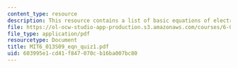 ```yaml
---
content_type: resource
description: This resource contains a list of basic equations of electrodynamics.
file: https://ol-ocw-studio-app-production.s3.amazonaws.com/courses/6-013-electromagnetics-and-applications-spring-2009/603995e1cd41f847070cb16ba007bc80_MIT6_013S09_eqn_quiz1.pdf
file_type: application/pdf
resourcetype: Document
title: MIT6_013S09_eqn_quiz1.pdf
uid: 603995e1-cd41-f847-070c-b16ba007bc80
---
```

